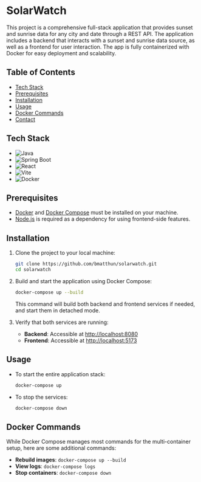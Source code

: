 # SolarWatch

This project is a comprehensive full-stack application that provides sunset and sunrise data for any city and date through a REST API. The application includes a backend that interacts with a sunset and sunrise data source, as well as a frontend for user interaction. The app is fully containerized with Docker for easy deployment and scalability.

## Table of Contents
- [Tech Stack](#tech-stack)
- [Prerequisites](#prerequisites)
- [Installation](#installation)
- [Usage](#usage)
- [Docker Commands](#docker-commands)
- [Contact](#contact)

## Tech Stack

- ![Java](https://img.shields.io/badge/Java-ED8B00?style=for-the-badge&logo=java&logoColor=white)
- ![Spring Boot](https://img.shields.io/badge/Spring_Boot-6DB33F?style=for-the-badge&logo=spring-boot&logoColor=white)
- ![React](https://img.shields.io/badge/React-20232A?style=for-the-badge&logo=react&logoColor=61DAFB)
- ![Vite](https://img.shields.io/badge/Vite-646CFF?style=for-the-badge&logo=vite&logoColor=white)
- ![Docker](https://img.shields.io/badge/Docker-2496ED?style=for-the-badge&logo=docker&logoColor=white)

## Prerequisites

- [Docker](https://www.docker.com/) and [Docker Compose](https://docs.docker.com/compose/) must be installed on your machine.
- [Node.js](https://nodejs.org/) is required as a dependency for using frontend-side features.

## Installation

1. Clone the project to your local machine:
    ```bash
    git clone https://github.com/bmatthun/solarwatch.git
    cd solarwatch
    ```

2. Build and start the application using Docker Compose:
    ```bash
    docker-compose up --build
    ```
   This command will build both backend and frontend services if needed, and start them in detached mode.

3. Verify that both services are running:
   - **Backend**: Accessible at [http://localhost:8080](http://localhost:8080)
   - **Frontend**: Accessible at [http://localhost:5173](http://localhost:5173)

## Usage

- To start the entire application stack:
    ```bash
    docker-compose up
    ```
- To stop the services:
    ```bash
    docker-compose down
    ```

## Docker Commands

While Docker Compose manages most commands for the multi-container setup, here are some additional commands:

- **Rebuild images**: `docker-compose up --build`
- **View logs**: `docker-compose logs`
- **Stop containers**: `docker-compose down`
